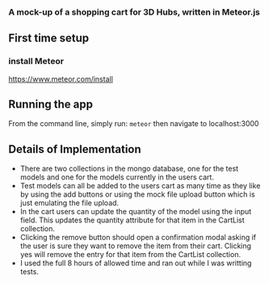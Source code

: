 ### A mock-up of a shopping cart for 3D Hubs, written in Meteor.js

## First time setup

### install Meteor
https://www.meteor.com/install

## Running the app

From the command line, simply run:
`meteor`
then navigate to localhost:3000

## Details of Implementation

* There are two collections in the mongo database, one for the test models and one for the models currently in the users cart.
* Test models can all be added to the users cart as many time as they like by using the add buttons or using the mock file upload button which is just emulating the file upload.
* In the cart users can update the quantity of the model using the input field. This updates the quantity attribute for that item in the CartList collection.
* Clicking the remove button should open a confirmation modal asking if the user is sure they want to remove the item from their cart. Clicking yes will remove the entry for that item from the CartList collection.
* I used the full 8 hours of allowed time and ran out while I was writting tests.
